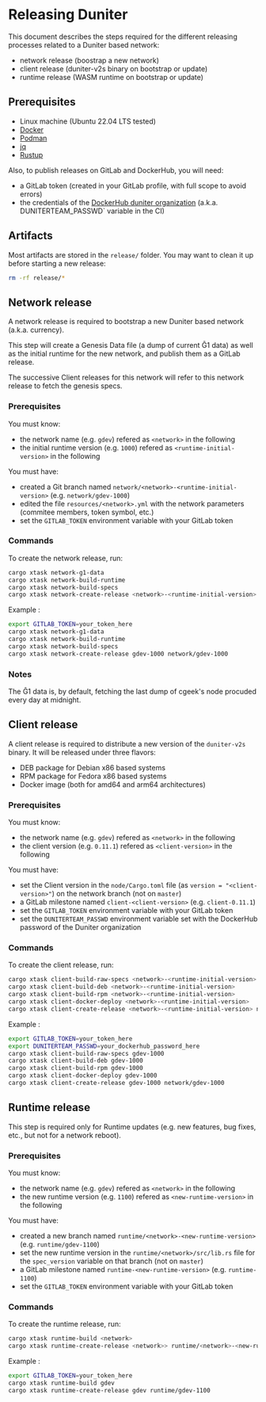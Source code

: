 # Releasing Duniter

This document describes the steps required for the different releasing processes related to a Duniter based network:

* network release (boostrap a new network)
* client release (duniter-v2s binary on bootstrap or update)
* runtime release (WASM runtime on bootstrap or update)

## Prerequisites

* Linux machine (Ubuntu 22.04 LTS tested)
* [Docker](https://docs.docker.com/get-docker/)
* [Podman](https://podman.io/getting-started/installation)
* [jq](https://stedolan.github.io/jq/download/)
* [Rustup](https://rustup.rs/)

Also, to publish releases on GitLab and DockerHub, you will need:

* a GitLab token (created in your GitLab profile, with full scope to avoid errors)
* the credentials of the [DockerHub duniter organization](https://hub.docker.com/u/duniter) (a.k.a.  ̀DUNITERTEAM_PASSWD` variable in the CI)

## Artifacts

Most artifacts are stored in the `release/` folder. You may want to clean it up before starting a new release:

```bash
rm -rf release/*
```

## Network release

A network release is required to bootstrap a new Duniter based network (a.k.a. currency).

This step will create a Genesis Data file (a dump of current Ĝ1 data) as well as the initial runtime for the new network,
and publish them as a GitLab release.

The successive Client releases for this network will refer to this network release to fetch the genesis specs.

### Prerequisites

You must know:

* the network name (e.g. `gdev`) refered as `<network>` in the following
* the initial runtime version (e.g. `1000`) refered as `<runtime-initial-version>` in the following

You must have:

* created a Git branch named `network/<network>-<runtime-initial-version>` (e.g. `network/gdev-1000`)
* edited the file `resources/<network>.yml` with the network parameters (commitee members, token symbol, etc.)
* set the `GITLAB_TOKEN` environment variable with your GitLab token

### Commands

To create the network release, run:

```bash
cargo xtask network-g1-data
cargo xtask network-build-runtime
cargo xtask network-build-specs
cargo xtask network-create-release <network>-<runtime-initial-version> network/<network>-<runtime-initial-version>
```

Example : 

```bash
export GITLAB_TOKEN=your_token_here
cargo xtask network-g1-data
cargo xtask network-build-runtime
cargo xtask network-build-specs
cargo xtask network-create-release gdev-1000 network/gdev-1000
```

### Notes

The Ĝ1 data is, by default, fetching the last dump of cgeek's node procuded every day at midnight.

## Client release

A client release is required to distribute a new version of the `duniter-v2s` binary.
It will be released under three flavors:

* DEB package for Debian x86 based systems
* RPM package for Fedora x86 based systems
* Docker image (both for amd64 and arm64 architectures)

### Prerequisites

You must know:

* the network name (e.g. `gdev`) refered as `<network>` in the following
* the client version (e.g. `0.11.1`) refered as `<client-version>` in the following

You must have:

* set the Client version in the `node/Cargo.toml` file (as `version = "<client-version>"`) on the network branch (not on `master`)
* a GitLab milestone named `client-<client-version>` (e.g. `client-0.11.1`)
* set the `GITLAB_TOKEN` environment variable with your GitLab token
* set the `DUNITERTEAM_PASSWD` environment variable set with the DockerHub password of the Duniter organization

### Commands

To create the client release, run:

```bash
cargo xtask client-build-raw-specs <network>-<runtime-initial-version>
cargo xtask client-build-deb <network>-<runtime-initial-version>
cargo xtask client-build-rpm <network>-<runtime-initial-version>
cargo xtask client-docker-deploy <network>-<runtime-initial-version>
cargo xtask client-create-release <network>-<runtime-initial-version> network/<network>-<runtime-initial-version>
```

Example : 

```bash
export GITLAB_TOKEN=your_token_here
export DUNITERTEAM_PASSWD=your_dockerhub_password_here
cargo xtask client-build-raw-specs gdev-1000
cargo xtask client-build-deb gdev-1000
cargo xtask client-build-rpm gdev-1000
cargo xtask client-docker-deploy gdev-1000
cargo xtask client-create-release gdev-1000 network/gdev-1000
```

## Runtime release

This step is required only for Runtime updates (e.g. new features, bug fixes, etc., but not for a network reboot).

### Prerequisites

You must know:

* the network name (e.g. `gdev`) refered as `<network>` in the following
* the new runtime version (e.g. `1100`) refered as `<new-runtime-version>` in the following

You must have:

* created a new branch named `runtime/<network>-<new-runtime-version>` (e.g. `runtime/gdev-1100`)
* set the new runtime version in the `runtime/<network>/src/lib.rs` file for the `spec_version` variable on that branch (not on `master`)
* a GitLab milestone named `runtime-<new-runtime-version>` (e.g. `runtime-1100`)
* set the `GITLAB_TOKEN` environment variable with your GitLab token

### Commands

To create the runtime release, run:

```bash
cargo xtask runtime-build <network>
cargo xtask runtime-create-release <network>> runtime/<network>-<new-runtime-version>
```

Example : 

```bash
export GITLAB_TOKEN=your_token_here
cargo xtask runtime-build gdev
cargo xtask runtime-create-release gdev runtime/gdev-1100
```
